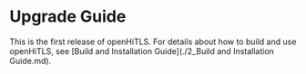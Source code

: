 # Upgrade Guide

This is the first release of openHiTLS. For details about how to build and use openHiTLS, see [Build and Installation Guide](./2_Build and Installation Guide.md).
